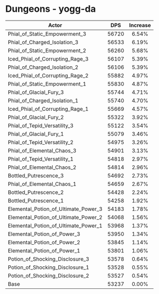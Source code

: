 # Dungeons - yogg-da
| Actor | DPS | Increase |
|---|:---:|:---:|
|Phial_of_Static_Empowerment_3|56720|6.54%|
|Phial_of_Charged_Isolation_3|56533|6.19%|
|Phial_of_Static_Empowerment_2|56260|5.68%|
|Iced_Phial_of_Corrupting_Rage_3|56107|5.39%|
|Phial_of_Charged_Isolation_2|56106|5.39%|
|Iced_Phial_of_Corrupting_Rage_2|55882|4.97%|
|Phial_of_Static_Empowerment_1|55830|4.87%|
|Phial_of_Glacial_Fury_3|55744|4.71%|
|Phial_of_Charged_Isolation_1|55740|4.70%|
|Iced_Phial_of_Corrupting_Rage_1|55669|4.57%|
|Phial_of_Glacial_Fury_2|55322|3.92%|
|Phial_of_Tepid_Versatility_3|55122|3.54%|
|Phial_of_Glacial_Fury_1|55079|3.46%|
|Phial_of_Tepid_Versatility_2|54975|3.26%|
|Phial_of_Elemental_Chaos_3|54901|3.13%|
|Phial_of_Tepid_Versatility_1|54818|2.97%|
|Phial_of_Elemental_Chaos_2|54814|2.96%|
|Bottled_Putrescence_3|54692|2.73%|
|Phial_of_Elemental_Chaos_1|54659|2.67%|
|Bottled_Putrescence_2|54428|2.24%|
|Bottled_Putrescence_1|54258|1.92%|
|Elemental_Potion_of_Ultimate_Power_3|54183|1.78%|
|Elemental_Potion_of_Ultimate_Power_2|54068|1.56%|
|Elemental_Potion_of_Ultimate_Power_1|53968|1.37%|
|Elemental_Potion_of_Power_3|53950|1.34%|
|Elemental_Potion_of_Power_2|53845|1.14%|
|Elemental_Potion_of_Power_1|53801|1.06%|
|Potion_of_Shocking_Disclosure_3|53578|0.64%|
|Potion_of_Shocking_Disclosure_1|53528|0.55%|
|Potion_of_Shocking_Disclosure_2|53527|0.54%|
|Base|53237|0.00%|

